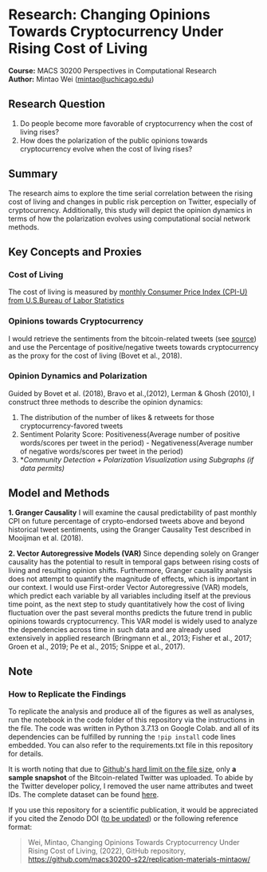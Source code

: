 # Research: Changing Opinions Towards Cryptocurrency Under Rising Cost of Living
**Course:** MACS 30200 Perspectives in Computational Research   
**Author:** Mintao Wei (mintao@uchicago.edu)
## Research Question
1. Do people become more favorable of cryptocurrency when the cost of living rises?
2. How does the polarization of the public opinions towards cryptocurrency evolve when the cost of living rises?
## Summary
The research aims to explore the time serial correlation between the rising cost of living and changes in public risk perception on Twitter, especially of cryptocurrency. Additionally, this study will depict the opinion dynamics in terms of how the polarization evolves using computational social network methods.
## Key Concepts and Proxies
### Cost of Living
  The cost of living is measured by [monthly Consumer Price Index (CPI-U) from U.S.Bureau of Labor Statistics](https://www.bls.gov/cpi/)
### Opinions towards Cryptocurrency    
  I would retrieve the sentiments from the bitcoin-related tweets (see [source](https://www.kaggle.com/datasets/alaix14/bitcoin-tweets-20160101-to-20190329?sort=votes)) and use the Percentage of positive/negative tweets towards cryptocurrency as the proxy for the cost of living (Bovet et al., 2018).
### Opinion Dynamics and Polarization   
  Guided by Bovet et al. (2018), Bravo et al.,(2012), Lerman & Ghosh (2010), I construct three methods to describe the opinion dynamics:
  1. The distribution of the number of likes & retweets for those cryptocurrency-favored tweets
  2. Sentiment Polarity Score: Positiveness(Average number of positive words/scores per tweet in the period) - Negativeness(Average number of negative words/scores per tweet in the period)
  3. \**Community Detection + Polarization Visualization using Subgraphs (if data permits)*
## Model and Methods   
**1. Granger Causality**
    I will examine the causal predictability of past monthly CPI on future percentage of crypto-endorsed tweets above and beyond historical tweet sentiments, using the Granger Causality Test described in Mooijman et al. (2018). 
    
**2. Vector Autoregressive Models (VAR)**
    Since depending solely on Granger causality has the potential to result in temporal gaps between rising costs of living and resulting opinion shifts. Furthermore, Granger causality analysis does not attempt to quantify the magnitude of effects, which is important in our context. I would use First-order Vector Autoregressive (VAR) models, which predict each variable by all variables including itself at the previous time point, as the next step to study quantitatively how the cost of living fluctuation over the past several months predicts the future trend in public opinions towards cryptocurrency. This VAR model is widely used to analyze the dependencies across time in such data and are already used extensively in applied research (Bringmann et al., 2013; Fisher et al., 2017; Groen et al., 2019; Pe et al., 2015; Snippe et al., 2017).

## Note
### How to Replicate the Findings
To replicate the analysis and produce all of the figures as well as analyses, run the notebook in the code folder of this repository via the instructions in the file. The code was written in Python 3.7.13 on Google Colab. and all of its dependencies can be fulfilled by running the `!pip install` code lines embedded. You can also refer to the requirements.txt file in this repository for details.

It is worth noting that due to [Github's hard limit on the file size](https://docs.github.com/en/repositories/working-with-files/managing-large-files/about-large-files-on-github), only **a sample snapshot** of the Bitcoin-related Twitter was uploaded. To abide by the Twitter developer policy, I removed the user name attributes and tweet IDs. The complete dataset can be found [here](https://www.kaggle.com/datasets/alaix14/bitcoin-tweets-20160101-to-20190329?sort=votes).  

If you use this repository for a scientific publication, it would be appreciated if you cited the Zenodo DOI ([to be updated](https://github.com/zenodo/zenodo/issues/1814)) or the following reference format: 
> Wei, Mintao, Changing Opinions Towards Cryptocurrency Under Rising Cost of Living, (2022), GitHub repository, https://github.com/macs30200-s22/replication-materials-mintaow/
